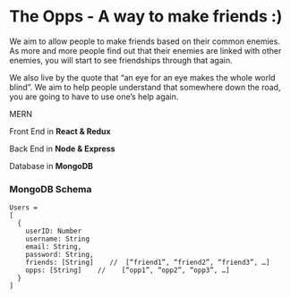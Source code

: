 # The Opps - A way to make friends :)

We aim to allow people to make friends based on their common enemies. As more and more people find out that their enemies are linked with other enemies, you will start to see friendships through that again.

We also live by the quote that “an eye for an eye makes the whole world blind”. We aim to help people understand that somewhere down the road, you are going to have to use one’s help again. 

MERN

Front End in **React & Redux**

Back End in **Node & Express**

Database in **MongoDB** 

### MongoDB Schema

```
Users = 
[
  {
    userID: Number
    username: String 
    email: String,
    password: String,
    friends: [String]    //  [“friend1”, “friend2”, “friend3”, …]
    opps: [String]    //    [“opp1”, “opp2”, “opp3”, …]
  }
]
```
